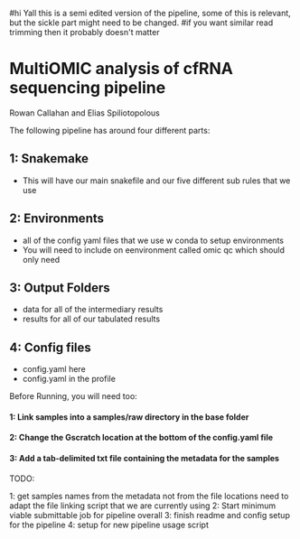 #hi Yall this is a semi edited version of the pipeline, some of this is relevant, but the sickle part might need to be changed.
#if you want similar read trimming then it probably doesn't matter

# MultiOMIC analysis of cfRNA sequencing pipeline

Rowan Callahan and Elias Spiliotopolous

The following pipeline has around four different parts:

## 1: Snakemake 
 - This will have our main snakefile and our five different sub rules that we use    
## 2: Environments
 - all of the config yaml files that we use w conda to setup environments
 - You will need to include on eenvironment called omic qc which should only need 
## 3: Output Folders
 - data for all of the intermediary results
 - results for all of our tabulated results 
## 4: Config files
 - config.yaml here
 - config.yaml in the profile

Before Running, you will need too:
#### 1: Link samples into a samples/raw directory in the base folder
#### 2: Change the Gscratch location at the bottom of the config.yaml file
#### 3: Add a tab-delimited txt file containing the metadata for the samples


TODO:

1: get samples names from the metadata not from the file locations need to adapt the file linking script that we are currently using
2: Start minimum viable submittable job for pipeline overall
3: finish readme and config setup for the pipeline
4: setup for new pipeline usage script


